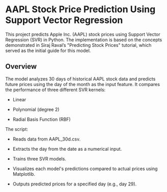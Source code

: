 # AAPL Stock Price Prediction Using Support Vector Regression
This project predicts Apple Inc. (AAPL) stock prices using Support Vector Regression (SVR) in Python. The implementation is based on the concepts demonstrated in Siraj Raval’s "Predicting Stock Prices" tutorial, which served as the initial guide for this model.

## Overview
The model analyzes 30 days of historical AAPL stock data and predicts future prices using the day of the month as the input feature. It compares the performance of three different SVR kernels:

* Linear

* Polynomial (degree 2)

* Radial Basis Function (RBF)

The script:

* Reads data from AAPL_30d.csv.

* Extracts the day from the date as a numerical input.

* Trains three SVR models.

* Visualizes each model's predictions compared to actual prices using Matplotlib.

* Outputs predicted prices for a specified day (e.g., day 29).
